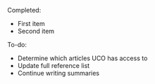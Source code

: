 Completed:
- First item
- Second item

To-do:
- Determine which articles UCO has access to 
- Update full reference list
- Continue writing summaries
